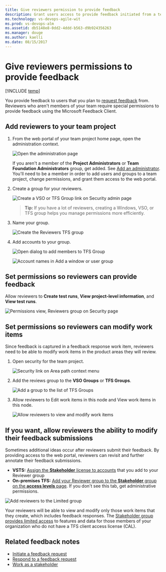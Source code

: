 ```yaml
---
title: Give reviewers permission to provide feedback 
description: Grant users access to provide feedback initiated from a team project in Visual Studio Team Services (VSTS) and Team Foundation Server (TFS)
ms.technology: vs-devops-agile-wit
ms.prod: vs-devops-alm
ms.assetid: db5148e8-0dd2-4ddd-b563-d9b924356263  
ms.manager: douge
ms.author: kaelli
ms.date: 08/15/2017
---
```


# Give reviewers permissions to provide feedback


[!INCLUDE [temp](../_shared/version-vsts-tfs-all-versions.md)]

You provide feedback to users that you plan to [request feedback](get-feedback.md) from. Reviewers who aren't members of your team require special permissions to provide feedback using the Microsoft Feedback Client. 

## Add reviewers to your team project

1.	From the web portal of your team project home page, open the administration context.  

	![Open the administration page](_img/ALM_CAL_OpenAdminPage.png)  

	If you aren't a member of the **Project Administrators** or **Team Foundation Administrators** group, get added. See [Add an administrator](../../security/set-project-collection-level-permissions.md). You'll need to be a member in order to add users and groups to a team project, change permissions, and grant them access to the web portal.

2. Create a group for your reviewers.

	![Create a VSO or TFS Group link on Security admin page ](_img/ALM_GP_CreateTFSGroup.png)

	><b>Tip: </b> If you have a lot of reviewers, creating a Windows, VSO, or TFS group helps you manage permissions more efficiently.
 	
3. Name your group.  

	![Create the Reviewers TFS group ](_img/ALM_GP_NameGroup.png)  
	
4. Add accounts to your group.  

	![Open dialog to add members to TFS Group ](_img/ALM_GP_AddAccounts.png)  
	
	![Account names in Add a window or user group](_img/ALM_GP_AddUser.png)  

## Set permissions so reviewers can provide feedback

Allow reviewers to **Create test runs**, **View project-level information**, and **View test runs**.

![Permissions view, Reviewers group on Security page ](_img/ALM_GP_SetPermsProvide.png)

## Set permissions so reviewers can modify work items

Since feedback is captured in a feedback response work item, reviewers need to be able to modify work items in the product areas they will review.

1. Open security for the team project.

	![Security link on Area path context menu ](_img/ALM_GP_SetPermsModify_Open.png)

2. Add the reviews group to the **VSO Groups** or **TFS Groups**. 

	![Add a group to the list of TFS Groups ](_img/ALM_GP_SetPermsModify_Add.png)

3. Allow reviewers to Edit work items in this node and View work items in this node. 

	![Allow reviewers to view and modify work items ](_img/ALM_GP_SetPermsModify_Edit.png)

## If you want, allow reviewers the ability to modify their feedback submissions

Sometimes additional ideas occur after reviewers submit their feedback. By providing access to the web portal, reviewers can revisit and further annotate their feedback submissions. 

- **VSTS:**  [Assign the **Stakeholder** license to accounts](../../accounts/add-account-users-assign-access-levels.md) that you add to your Reviewer group   
- **On-premises TFS:**  [Add your Reviewer group to the **Stakeholder** group on the **access levels** page](../../security/change-access-levels.md). If you don't see this tab, get administrative permissions. 

![Add reviewers to the Limited group](_img/ALM_GP_ModifyFeedback.png)
 
Your reviewers will be able to view and modify only those work items that they create, which includes feedback responses. The [Stakeholder group provides limited access](../../quickstart/get-started-stakeholder.md) to features and data for those members of your organization who do not have a TFS client access license (CAL). 


## Related feedback notes  

- [Initiate a feedback request](get-feedback.md)  
- [Respond to a feedback request](give-feedback.md)  
- [Work as a stakeholder](../../quickstart/get-started-stakeholder.md) 



